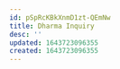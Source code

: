 ```yaml
---
id: pSpRcKBkXnmD1zt-QEmNw
title: Dharma Inquiry
desc: ''
updated: 1643723096355
created: 1643723096355
---
```


